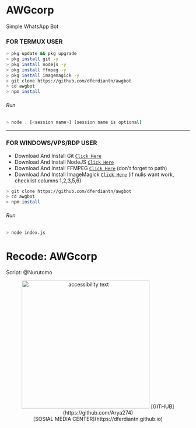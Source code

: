 # AWGcorp
Simple WhatsApp Bot

### FOR TERMUX USER
```bash
> pkg update && pkg upgrade
> pkg install git -y
> pkg install nodejs -y
> pkg install ffmpeg -y
> pkg install imagemagick -y
> git clone https://github.com/dferdiantn/awgbot
> cd awgbot
> npm install
```
###### Run
```bash
> node . [<session name>] (session name is optional)
```

---------

### FOR WINDOWS/VPS/RDP USER
* Download And Install Git [`Click Here`](https://git-scm.com/downloads) <br>
* Download And Install NodeJS [`Click Here`](https://nodejs.org/en/download) <br>
* Download And Install FFMPEG [`Click Here`](https://ffmpeg.org/download.html) (don't forget to path) 
* Download And Install ImageMagick [`Click Here`](https://imagemagick.org/script/download.php) (if nulis want work,  checklist columns 1,2,3,5,6) 
```bash
> git clone https://github.com/dferdiantn/awgbot
> cd awgbot
> npm install
```
###### Run
```bash
> node index.js
```

# Recode: AWGcorp
Script: @Nurutomo
<p align="center">
  <img src="https://media.giphy.com/media/W1QXWwnYSkKo2w6gFB/giphy.gif" width="350" alt="accessibility text">
  [GITHUB](https://github.com/Arya274) <br> [SOSIAL MEDIA CENTER](https://dferdiantn.github.io)
</p>

